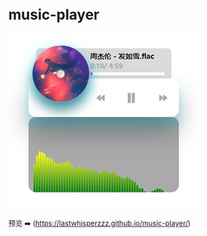 # music-player

![](src/assets/preview.png)

预览 ➡️ (<https://lastwhisperzzz.github.io/music-player/>)
